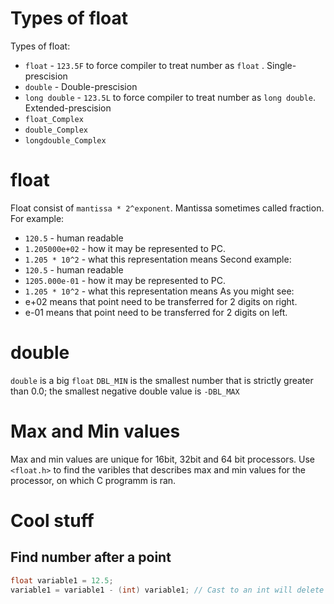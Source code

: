 #                  Types of float

Types of float:
- `float` - `123.5F` to force compiler to treat number as `float` . Single-prescision
- `double` - Double-prescision
- `long double` - `123.5L` to force compiler to treat number as `long double`. Extended-prescision
- `float_Complex`
- `double_Complex`
- `longdouble_Complex`









#                  float

Float consist of `mantissa * 2^exponent`. Mantissa sometimes called fraction.
For example:
- `120.5`         - human readable
- `1.205000e+02`  - how it may be represented to PC.
- `1.205 * 10^2`  - what this representation means
Second example:
- `120.5`         - human readable
- `1205.000e-01`  - how it may be represented to PC.
- `1.205 * 10^2`  - what this representation means
As you might see: 
- e+02 means that point need to be transferred for 2 digits on right.
- e-01 means that point need to be transferred for 2 digits on left.







#                  double

`double` is a big `float`
`DBL_MIN` is the smallest number that is strictly greater than 0.0;
the smallest negative double value is `-DBL_MAX`









#                  Max and Min values

Max and min values are unique for 16bit, 32bit and 64 bit processors.
Use `<float.h>` to find the varibles that describes max and min values for the processor, on which C programm is ran.










#                  Cool stuff

##                 Find number after a point

```C
float variable1 = 12.5;
variable1 = variable1 - (int) variable1; // Cast to an int will delete everything after the point
```